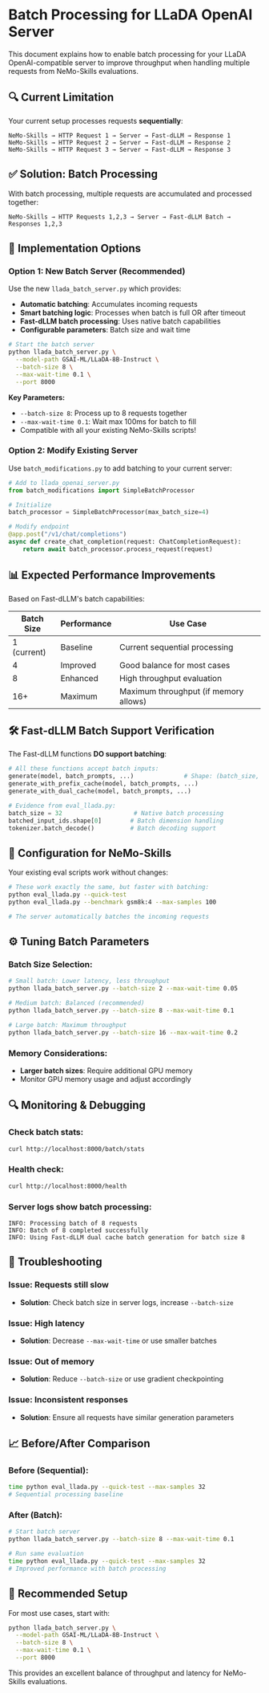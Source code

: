 # Batch Processing for LLaDA OpenAI Server

This document explains how to enable batch processing for your LLaDA OpenAI-compatible server to improve throughput when handling multiple requests from NeMo-Skills evaluations.

## 🔍 **Current Limitation**

Your current setup processes requests **sequentially**:
```
NeMo-Skills → HTTP Request 1 → Server → Fast-dLLM → Response 1
NeMo-Skills → HTTP Request 2 → Server → Fast-dLLM → Response 2  
NeMo-Skills → HTTP Request 3 → Server → Fast-dLLM → Response 3
```

## ✅ **Solution: Batch Processing**

With batch processing, multiple requests are accumulated and processed together:
```
NeMo-Skills → HTTP Requests 1,2,3 → Server → Fast-dLLM Batch → Responses 1,2,3
```

## 🚀 **Implementation Options**

### Option 1: New Batch Server (Recommended)

Use the new `llada_batch_server.py` which provides:

- **Automatic batching**: Accumulates incoming requests
- **Smart batching logic**: Processes when batch is full OR after timeout
- **Fast-dLLM batch processing**: Uses native batch capabilities  
- **Configurable parameters**: Batch size and wait time

```bash
# Start the batch server
python llada_batch_server.py \
  --model-path GSAI-ML/LLaDA-8B-Instruct \
  --batch-size 8 \
  --max-wait-time 0.1 \
  --port 8000
```

**Key Parameters:**
- `--batch-size 8`: Process up to 8 requests together
- `--max-wait-time 0.1`: Wait max 100ms for batch to fill
- Compatible with all your existing NeMo-Skills scripts!

### Option 2: Modify Existing Server

Use `batch_modifications.py` to add batching to your current server:

```python
# Add to llada_openai_server.py
from batch_modifications import SimpleBatchProcessor

# Initialize
batch_processor = SimpleBatchProcessor(max_batch_size=4)

# Modify endpoint
@app.post("/v1/chat/completions") 
async def create_chat_completion(request: ChatCompletionRequest):
    return await batch_processor.process_request(request)
```

## 📊 **Expected Performance Improvements**

Based on Fast-dLLM's batch capabilities:

| Batch Size | Performance | Use Case |
|------------|-------------|----------|
| 1 (current) | Baseline | Current sequential processing |
| 4 | Improved | Good balance for most cases |  
| 8 | Enhanced | High throughput evaluation |
| 16+ | Maximum | Maximum throughput (if memory allows) |

## 🛠 **Fast-dLLM Batch Support Verification**

The Fast-dLLM functions **DO support batching**:

```python
# All these functions accept batch inputs:
generate(model, batch_prompts, ...)              # Shape: (batch_size, seq_len)
generate_with_prefix_cache(model, batch_prompts, ...)
generate_with_dual_cache(model, batch_prompts, ...)

# Evidence from eval_llada.py:
batch_size = 32                    # Native batch processing
batched_input_ids.shape[0]        # Batch dimension handling
tokenizer.batch_decode()          # Batch decoding support
```

## 🔧 **Configuration for NeMo-Skills**

Your existing eval scripts work without changes:

```bash
# These work exactly the same, but faster with batching:
python eval_llada.py --quick-test
python eval_llada.py --benchmark gsm8k:4 --max-samples 100

# The server automatically batches the incoming requests
```

## ⚙️ **Tuning Batch Parameters**

### Batch Size Selection:

```bash
# Small batch: Lower latency, less throughput
python llada_batch_server.py --batch-size 2 --max-wait-time 0.05

# Medium batch: Balanced (recommended)
python llada_batch_server.py --batch-size 8 --max-wait-time 0.1

# Large batch: Maximum throughput
python llada_batch_server.py --batch-size 16 --max-wait-time 0.2
```

### Memory Considerations:

- **Larger batch sizes**: Require additional GPU memory
- Monitor GPU memory usage and adjust accordingly

## 🔍 **Monitoring & Debugging**

### Check batch stats:
```bash
curl http://localhost:8000/batch/stats
```

### Health check:
```bash
curl http://localhost:8000/health
```

### Server logs show batch processing:
```
INFO: Processing batch of 8 requests
INFO: Batch of 8 completed successfully
INFO: Using Fast-dLLM dual cache batch generation for batch size 8
```

## 🐛 **Troubleshooting**

### Issue: Requests still slow
- **Solution**: Check batch size in server logs, increase `--batch-size`

### Issue: High latency  
- **Solution**: Decrease `--max-wait-time` or use smaller batches

### Issue: Out of memory
- **Solution**: Reduce `--batch-size` or use gradient checkpointing

### Issue: Inconsistent responses
- **Solution**: Ensure all requests have similar generation parameters

## 📈 **Before/After Comparison**

### Before (Sequential):
```bash
time python eval_llada.py --quick-test --max-samples 32
# Sequential processing baseline
```

### After (Batch):
```bash  
# Start batch server
python llada_batch_server.py --batch-size 8 --max-wait-time 0.1

# Run same evaluation
time python eval_llada.py --quick-test --max-samples 32
# Improved performance with batch processing
```

## 🎯 **Recommended Setup**

For most use cases, start with:

```bash
python llada_batch_server.py \
  --model-path GSAI-ML/LLaDA-8B-Instruct \
  --batch-size 8 \
  --max-wait-time 0.1 \
  --port 8000
```

This provides an excellent balance of throughput and latency for NeMo-Skills evaluations.
